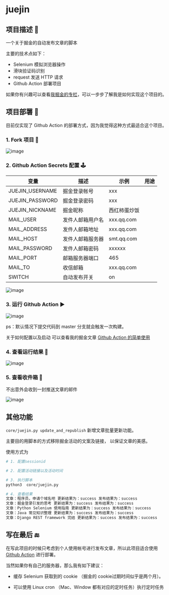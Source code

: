 # juejin


## 项目描述 🔑

一个关于掘金的自动发布文章的脚本    

主要的技术点如下：            

- Selenium 模拟浏览器操作     
- 滑块验证码识别
- request 发送 HTTP 请求   
- Github Action 部署项目

如果你有兴趣可以查看[我掘金的专栏](https://juejin.cn/column/6980219687397228551)，可以一步步了解我是如何实现这个项目的。
  

## 项目部署 🥳

目前仅实现了 Github Action 的部署方式，因为我觉得这种方式最适合这个项目。

### 1. Fork 项目 🔗    

![image](https://user-images.githubusercontent.com/21220871/124370460-a2464f80-dcaa-11eb-85b9-fbbb8552035b.png)


### 2. Github Action Secrets 配置  🕹    

| 变量 | 描述 |  示例 | 用途 |
| --- | --- |  --- |  --- |
| JUEJIN_USERNAME | 掘金登录帐号 |  xxx | 
| JUEJIN_PASSWORD | 掘金登录密码 | xxx |
| JUEJIN_NICKNAME | 掘金昵称 | 西红柿蛋炒饭 | 
| MAIL_USER | 发件人邮箱用户名 |  xxx.qq.com | 
| MAIL_ADDRESS | 发件人邮箱地址 | xxx.qq.com |
| MAIL_HOST | 发件人邮箱服务器 | smt.qq.com |
| MAIL_PASSWORD | 发件人邮箱密码 | xxxxxx |
| MAIL_PORT | 邮箱服务器端口 |  465 |
| MAIL_TO | 收信邮箱 | xxx.qq.com |
| SWITCH | 自动发布开关 | on |

![image](https://user-images.githubusercontent.com/21220871/124370464-ba1dd380-dcaa-11eb-9c51-30cab0fdf98c.png)     


### 3. 运行  Github Action ▶️

![image](https://user-images.githubusercontent.com/21220871/124370473-cf92fd80-dcaa-11eb-8238-e8f04a8c9828.png)
    
ps：默认情况下提交代码到 master 分支就会触发一次构建。   

关于如何配置以及启动 可以查看我的掘金文章 [ Github Action 的简单使用 ](https://juejin.cn/post/6969119163293892639)    

### 4. 查看运行结果 😬

![image](https://user-images.githubusercontent.com/21220871/124370571-bc346200-dcab-11eb-9a88-3f9067dc9047.png)


### 5. 查看收件箱 📮

不出意外会收到一封推送文章的邮件

![image](https://user-images.githubusercontent.com/21220871/124370449-85118100-dcaa-11eb-99a9-9ce0c5de57ae.png)

## 其他功能

`core/juejin.py update_and_republish` 新增文章批量更新功能。

主要目的用脚本的方式移除掘金活动的文案及链接， 以保证文章的美感。   

使用方式为

```bash
# 1. 配置sessionid

# 2. 配置活动链接以及活动时间

# 3. 执行脚本
python3  core/juejin.py

# 4. 查看结果
文章：程序员，申请个域名吧 更新结果为：success 发布结果为：success
文章：掘金登录引发的思考 更新结果为：success 发布结果为：success
文章：Python Selenium 使用指南 更新结果为：success 发布结果为：success
文章：Java 常见知识整理 更新结果为：success 发布结果为：success
文章：Django REST framework 完结 更新结果为：success 发布结果为：success
```




## 写在最后 🔚

在写此项目的时候只考虑到个人使用帐号进行发布文章，所以此项目适合使用  [Github Action](https://docs.github.com/cn/actions) 进行部署。

当然如果你有自己的服务器，那么我有如下建议：

- 缓存 Selenium 获取到的 cookie （掘金的 cookie过期时间似乎是两个月）。

- 可以使用 Linux cron （Mac、Window 都有对应的定时任务）执行定时任务
